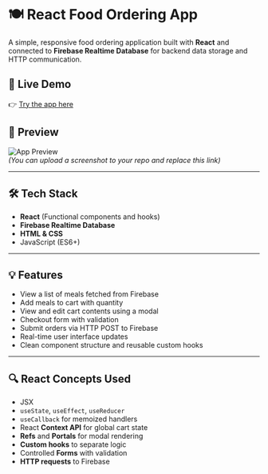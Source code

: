 # 🍽️ React Food Ordering App

A simple, responsive food ordering application built with **React** and connected to **Firebase Realtime Database** for backend data storage and HTTP communication.

## 🚀 Live Demo

👉 [Try the app here](https://react-food-ordering-app-iyan.netlify.app/)

## 📸 Preview

![App Preview](https://user-images.githubusercontent.com/your-screenshot-placeholder.png)  
*(You can upload a screenshot to your repo and replace this link)*

---

## 🛠️ Tech Stack

- **React** (Functional components and hooks)
- **Firebase Realtime Database**
- **HTML & CSS**
- JavaScript (ES6+)

---

## 💡 Features

- View a list of meals fetched from Firebase
- Add meals to cart with quantity
- View and edit cart contents using a modal
- Checkout form with validation
- Submit orders via HTTP POST to Firebase
- Real-time user interface updates
- Clean component structure and reusable custom hooks

---

## 🔍 React Concepts Used

- JSX  
- `useState`, `useEffect`, `useReducer`  
- `useCallback` for memoized handlers  
- React **Context API** for global cart state  
- **Refs** and **Portals** for modal rendering  
- **Custom hooks** to separate logic  
- Controlled **Forms** with validation  
- **HTTP requests** to Firebase

